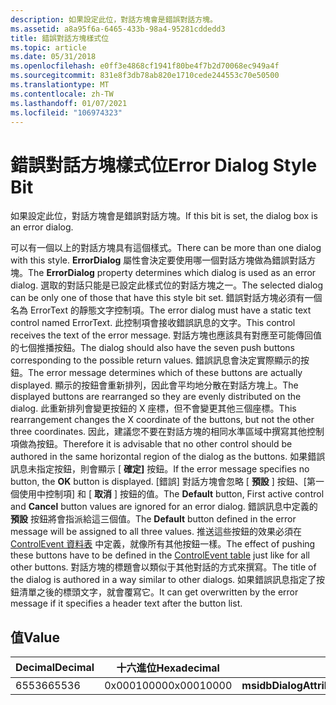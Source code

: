 ```yaml
---
description: 如果設定此位，對話方塊會是錯誤對話方塊。
ms.assetid: a8a95f6a-6465-433b-98a4-95281cddedd3
title: 錯誤對話方塊樣式位
ms.topic: article
ms.date: 05/31/2018
ms.openlocfilehash: e0ff3e4868cf1941f80be4f7b2d70068ec949a4f
ms.sourcegitcommit: 831e8f3db78ab820e1710cede244553c70e50500
ms.translationtype: MT
ms.contentlocale: zh-TW
ms.lasthandoff: 01/07/2021
ms.locfileid: "106974323"
---
```

# <a name="error-dialog-style-bit"></a><span data-ttu-id="da8e6-103">錯誤對話方塊樣式位</span><span class="sxs-lookup"><span data-stu-id="da8e6-103">Error Dialog Style Bit</span></span>

<span data-ttu-id="da8e6-104">如果設定此位，對話方塊會是錯誤對話方塊。</span><span class="sxs-lookup"><span data-stu-id="da8e6-104">If this bit is set, the dialog box is an error dialog.</span></span>

<span data-ttu-id="da8e6-105">可以有一個以上的對話方塊具有這個樣式。</span><span class="sxs-lookup"><span data-stu-id="da8e6-105">There can be more than one dialog with this style.</span></span> <span data-ttu-id="da8e6-106">**ErrorDialog** 屬性會決定要使用哪一個對話方塊做為錯誤對話方塊。</span><span class="sxs-lookup"><span data-stu-id="da8e6-106">The **ErrorDialog** property determines which dialog is used as an error dialog.</span></span> <span data-ttu-id="da8e6-107">選取的對話只能是已設定此樣式位的對話方塊之一。</span><span class="sxs-lookup"><span data-stu-id="da8e6-107">The selected dialog can be only one of those that have this style bit set.</span></span> <span data-ttu-id="da8e6-108">錯誤對話方塊必須有一個名為 ErrorText 的靜態文字控制項。</span><span class="sxs-lookup"><span data-stu-id="da8e6-108">The error dialog must have a static text control named ErrorText.</span></span> <span data-ttu-id="da8e6-109">此控制項會接收錯誤訊息的文字。</span><span class="sxs-lookup"><span data-stu-id="da8e6-109">This control receives the text of the error message.</span></span> <span data-ttu-id="da8e6-110">對話方塊也應該具有對應至可能傳回值的七個推播按鈕。</span><span class="sxs-lookup"><span data-stu-id="da8e6-110">The dialog should also have the seven push buttons corresponding to the possible return values.</span></span> <span data-ttu-id="da8e6-111">錯誤訊息會決定實際顯示的按鈕。</span><span class="sxs-lookup"><span data-stu-id="da8e6-111">The error message determines which of these buttons are actually displayed.</span></span> <span data-ttu-id="da8e6-112">顯示的按鈕會重新排列，因此會平均地分散在對話方塊上。</span><span class="sxs-lookup"><span data-stu-id="da8e6-112">The displayed buttons are rearranged so they are evenly distributed on the dialog.</span></span> <span data-ttu-id="da8e6-113">此重新排列會變更按鈕的 X 座標，但不會變更其他三個座標。</span><span class="sxs-lookup"><span data-stu-id="da8e6-113">This rearrangement changes the X coordinate of the buttons, but not the other three coordinates.</span></span> <span data-ttu-id="da8e6-114">因此，建議您不要在對話方塊的相同水準區域中撰寫其他控制項做為按鈕。</span><span class="sxs-lookup"><span data-stu-id="da8e6-114">Therefore it is advisable that no other control should be authored in the same horizontal region of the dialog as the buttons.</span></span> <span data-ttu-id="da8e6-115">如果錯誤訊息未指定按鈕，則會顯示 [ **確定]** 按鈕。</span><span class="sxs-lookup"><span data-stu-id="da8e6-115">If the error message specifies no button, the **OK** button is displayed.</span></span> <span data-ttu-id="da8e6-116">[錯誤] 對話方塊會忽略 [ **預設** ] 按鈕、[第一個使用中控制項] 和 [ **取消** ] 按鈕的值。</span><span class="sxs-lookup"><span data-stu-id="da8e6-116">The **Default** button, First active control and **Cancel** button values are ignored for an error dialog.</span></span> <span data-ttu-id="da8e6-117">錯誤訊息中定義的 **預設** 按鈕將會指派給這三個值。</span><span class="sxs-lookup"><span data-stu-id="da8e6-117">The **Default** button defined in the error message will be assigned to all three values.</span></span> <span data-ttu-id="da8e6-118">推送這些按鈕的效果必須在 [ControlEvent 資料表](controlevent-table.md) 中定義，就像所有其他按鈕一樣。</span><span class="sxs-lookup"><span data-stu-id="da8e6-118">The effect of pushing these buttons have to be defined in the [ControlEvent table](controlevent-table.md) just like for all other buttons.</span></span> <span data-ttu-id="da8e6-119">對話方塊的標題會以類似于其他對話的方式來撰寫。</span><span class="sxs-lookup"><span data-stu-id="da8e6-119">The title of the dialog is authored in a way similar to other dialogs.</span></span> <span data-ttu-id="da8e6-120">如果錯誤訊息指定了按鈕清單之後的標頭文字，就會覆寫它。</span><span class="sxs-lookup"><span data-stu-id="da8e6-120">It can get overwritten by the error message if it specifies a header text after the button list.</span></span>

## <a name="value"></a><span data-ttu-id="da8e6-121">值</span><span class="sxs-lookup"><span data-stu-id="da8e6-121">Value</span></span>



| <span data-ttu-id="da8e6-122">Decimal</span><span class="sxs-lookup"><span data-stu-id="da8e6-122">Decimal</span></span> | <span data-ttu-id="da8e6-123">十六進位</span><span class="sxs-lookup"><span data-stu-id="da8e6-123">Hexadecimal</span></span> | <span data-ttu-id="da8e6-124">常數</span><span class="sxs-lookup"><span data-stu-id="da8e6-124">Constant</span></span>                       |
|---------|-------------|--------------------------------|
| <span data-ttu-id="da8e6-125">65536</span><span class="sxs-lookup"><span data-stu-id="da8e6-125">65536</span></span>   | <span data-ttu-id="da8e6-126">0x00010000</span><span class="sxs-lookup"><span data-stu-id="da8e6-126">0x00010000</span></span>  | <span data-ttu-id="da8e6-127">**msidbDialogAttributesError**</span><span class="sxs-lookup"><span data-stu-id="da8e6-127">**msidbDialogAttributesError**</span></span> |



 

 

 




